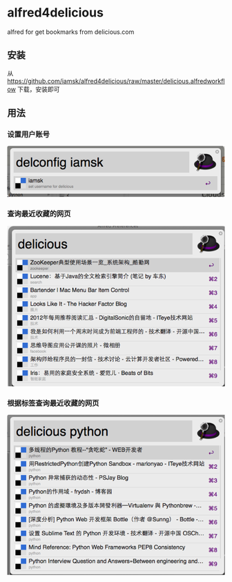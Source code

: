 alfred4delicious
================

alfred for get bookmarks from delicious.com

## 安装

从
https://github.com/iamsk/alfred4delicious/raw/master/delicious.alfredworkflow
下载，安装即可

## 用法

### 设置用户账号

![设置](1.png)

### 查询最近收藏的网页

![最近自己收藏的网页](2.png)

### 根据标签查询最近收藏的网页

![最近自己收藏的网页(根据标签分类)](3.png)